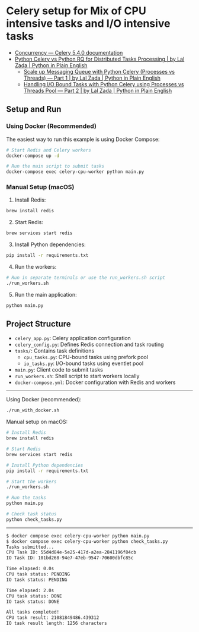 # Celery setup for Mix of CPU intensive tasks and I/O intensive tasks

- [Concurrency — Celery 5.4.0 documentation](https://docs.celeryq.dev/en/stable/userguide/concurrency/index.html)
- [Python Celery vs Python RQ for Distributed Tasks Processing | by Lal Zada | Python in Plain English](https://python.plainenglish.io/python-celery-vs-python-rq-for-distributed-tasks-processing-20041c346e6)
  - [Scale up Messaging Queue with Python Celery (Processes vs Threads) — Part 1 | by Lal Zada | Python in Plain English](https://python.plainenglish.io/scale-up-messaging-queue-with-python-celery-processes-vs-threads-402533be269e)
  - [Handling I/O Bound Tasks with Python Celery using Processes vs Threads Pool — Part 2 | by Lal Zada | Python in Plain English](https://python.plainenglish.io/handling-i-o-bound-tasks-with-python-celery-using-processes-vs-threads-pool-126a4875600d)

## Setup and Run

### Using Docker (Recommended)

The easiest way to run this example is using Docker Compose:

```bash
# Start Redis and Celery workers
docker-compose up -d

# Run the main script to submit tasks
docker-compose exec celery-cpu-worker python main.py
```

### Manual Setup (macOS)

1. Install Redis:

```bash
brew install redis
```

2. Start Redis:

```bash
brew services start redis
```

3. Install Python dependencies:

```bash
pip install -r requirements.txt
```

4. Run the workers:

```bash
# Run in separate terminals or use the run_workers.sh script
./run_workers.sh
```

5. Run the main application:

```bash
python main.py
```

## Project Structure

- `celery_app.py`: Celery application configuration
- `celery_config.py`: Defines Redis connection and task routing
- `tasks/`: Contains task definitions
  - `cpu_tasks.py`: CPU-bound tasks using prefork pool
  - `io_tasks.py`: I/O-bound tasks using eventlet pool
- `main.py`: Client code to submit tasks
- `run_workers.sh`: Shell script to start workers locally
- `docker-compose.yml`: Docker configuration with Redis and workers

---

Using Docker (recommended):

```bash
./run_with_docker.sh
```

Manual setup on macOS:

```bash
# Install Redis
brew install redis

# Start Redis
brew services start redis

# Install Python dependencies
pip install -r requirements.txt

# Start the workers
./run_workers.sh

# Run the tasks
python main.py

# Check task status
python check_tasks.py
```

---

```bash
$ docker compose exec celery-cpu-worker python main.py
$ docker compose exec celery-cpu-worker python check_tasks.py
Tasks submitted...
CPU Task ID: 55d4d84e-5e25-417d-a2ea-2841196f84cb
IO Task ID: 101bd268-94e7-47eb-9547-70600dbfc85c

Time elapsed: 0.0s
CPU task status: PENDING
IO task status: PENDING

Time elapsed: 2.0s
CPU task status: DONE
IO task status: DONE

All tasks completed!
CPU task result: 21081849486.439312
IO task result length: 1256 characters
```
